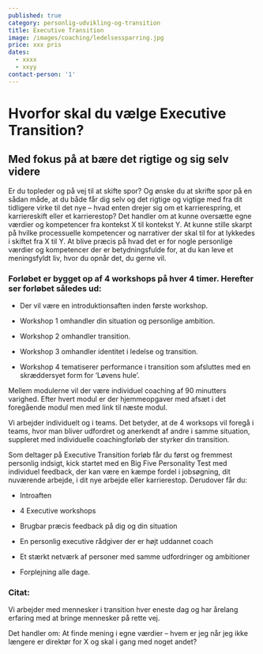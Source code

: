 ```yaml
---
published: true
category: personlig-udvikling-og-transition
title: Executive Transition
image: /images/coaching/ledelsessparring.jpg
price: xxx pris
dates:
  - xxxx
  - xxyy
contact-person: '1'
---
```



# Hvorfor skal du vælge Executive Transition?
## Med fokus på at bære det rigtige og sig selv videre

Er du topleder og på vej til at skifte spor? Og ønske du at skrifte spor på en sådan måde, at du både får dig selv og det rigtige og vigtige med fra dit tidligere virke til det nye – hvad enten drejer sig om et karrierespring, et karriereskift eller et karrierestop? Det handler om at kunne oversætte egne værdier og kompetencer fra kontekst X til kontekst Y. At kunne stille skarpt på hvilke processuelle kompetencer og narrativer der skal til for at lykkedes i skiftet fra X til Y. At blive præcis på hvad det er for nogle personlige værdier og kompetencer der er betydningsfulde for, at du kan leve et meningsfyldt liv, hvor du opnår det, du gerne vil. 

### Forløbet er bygget op af 4 workshops på hver 4 timer. Herefter ser forløbet således ud:

- Der vil være en introduktionsaften inden første workshop.  

- Workshop 1 omhandler din situation og personlige ambition.  

- Workshop 2 omhandler transition.  

- Workshop 3 omhandler identitet i ledelse og transition. 

- Workshop 4 tematiserer performance i transition som afsluttes med en skræddersyet form for ’Løvens hule’.


Mellem modulerne vil der være individuel coaching af 90 minutters varighed. Efter hvert modul er der hjemmeopgaver med afsæt i det foregående modul men med link til næste modul.  

Vi arbejder individuelt og i teams. Det betyder, at de 4 worksops vil foregå i teams, hvor man bliver udfordret og anerkendt af andre i samme situation, suppleret med individuelle coachingforløb der styrker din transition.  


Som deltager på Executive Transition forløb får du først og fremmest personlig indsigt, kick startet med en Big Five Personality Test med individuel feedback, der kan være en kæmpe fordel i jobsøgning, dit nuværende arbejde, i dit nye arbejde eller karrierestop. Derudover får du: 

- Introaften 

- 4 Executive workshops  

- Brugbar præcis feedback på dig og din situation 

- En personlig executive rådgiver der er højt uddannet coach  

- Et stærkt netværk af personer med samme udfordringer og ambitioner 

- Forplejning alle dage.  



### Citat:

Vi arbejder med mennesker i transition hver eneste dag og har årelang erfaring med at bringe mennesker på rette vej. 

Det handler om: At finde mening i egne værdier – hvem er jeg når jeg ikke længere er direktør for X og skal i gang med noget andet? 